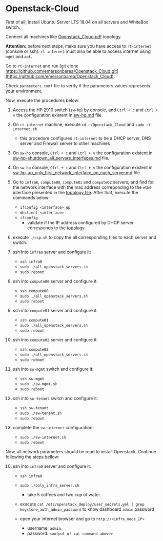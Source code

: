# Openstack-Cloud

First of all, install Ubuntu Server LTS 18.04 on all servers and WhiteBox switch.

Connect all machines like [Openstack_Cloud.pdf](https://github.com/emersonbarea/Openstack_Cloud/blob/master/topology/Openstack_Cloud.pdf) topology.

**Attention:** before next steps, make sure you have access to ```rt-internet``` (console or ssh). ```rt-internet``` must also be able to access internet using ```wget``` and ```apt```.

Go to ```rt-internet``` and run [git clone https://github.com/emersonbarea/Openstack_Cloud.git](https://github.com/emersonbarea/Openstack_Cloud).

Check ```parameters.conf``` file to verify if the parameters values represents your environment.

Now, execute the procedures below:

1. Access the HP 2910 switch (```sw-hp```) by console, and ```Ctrl + c``` and ```Ctrl + v``` the configuration existent in [sw-hp.md](https://github.com/emersonbarea/Openstack_Cloud/blob/master/sw-hp.md) file.

2. On ```rt-internet``` machine, execute ```cd ~/Openstack_Cloud``` and ```sudo rt-internet.sh```
	- this procedure configures ```rt-internet``` to be a DHCP server, DNS server and Firewall server to other machines
	
3. On ```sw-hp``` console, ```Ctrl + c``` and ```Ctrl + v``` the configuration existent in [sw-hp-shutdown_all_servers_interfaces.md](https://github.com/emersonbarea/Openstack_Cloud/blob/master/sw-hp-shutdown_all_servers_interfaces.md) file.

4. On ```sw-hp``` console, ```Ctrl + c``` and ```Ctrl + v``` the configuration existent in [sw-hp-up_only_first_network_interface_on_each_server.md](https://github.com/emersonbarea/Openstack_Cloud/blob/master/sw-hp-up_only_first_network_interface_on_each_server.md) file.

5. Go to ```infra0```, ```compute00```, ```compute01``` and ```compute02``` servers, and find for the network interface with the mac address correponding to the ```eth0``` interface presented in the [topology file](https://github.com/emersonbarea/Openstack_Cloud/blob/master/topology/Openstack_Cloud.pdf). After that, execute the commands below:
	- ```ifconfig <interface> up```
	- ```dhclient <interface>```
	- ```ifconfig```
		- validate if the IP address configured by DHCP server corresponds to the [topology](https://github.com/emersonbarea/Openstack_Cloud/blob/master/topology/Openstack_Cloud.pdf)





2. execute ```./scp.sh``` to copy the all corresponding files to each server and switch.

3. ssh into ```infra0``` server and configure it:
	- ```ssh infra0```
	- ```sudo ./all_openstack_servers.sh```
	- ```sudo reboot```

4. ssh into ```compute00``` server and configure it:
	- ```ssh compute00```
	- ```sudo ./all_openstack_servers.sh```
	- ```sudo reboot```

5. ssh into ```compute01``` server and configure it:
	- ```ssh compute01```
	- ```sudo ./all_openstack_servers.sh```
	- ```sudo reboot```

6. ssh into ```compute02``` server and configure it:
	- ```ssh compute02```
	- ```sudo ./all_openstack_servers.sh```
	- ```sudo reboot```

7. ssh into ```sw-mgmt``` switch and configure it:
	- ```ssh sw-mgmt```
	- ```sudo ./sw-mgmt.sh```
	- ```sudo reboot```

8. ssh into ```sw-tenant``` switch and configure it:
	- ```ssh sw-tenant```
	- ```sudo ./sw-tenant.sh```
	- ```sudo reboot```

9. complete the ```sw-internet``` configuration:
	- ```sudo ./sw-internet.sh```
	- ```sudo reboot```

Now, all network parameters should be read to install Openstack. Continue following the steps bellow:

10. ssh into ```infra0``` server and configure it:
	- ```ssh infra0```
	- ```sudo ./only_infra_server.sh```
      
    	- take 5 coffees and two cup of water.

	- execute ```cat /etc/openstack_deploy/user_secrets.yml | grep keystone_auth_admin_password``` to know dashboard ```admin``` password
	- open your internet browser and go to ```http://<infra_node_IP>```

     	- username: ```admin```
    	- password: ```<output of cat command above>```